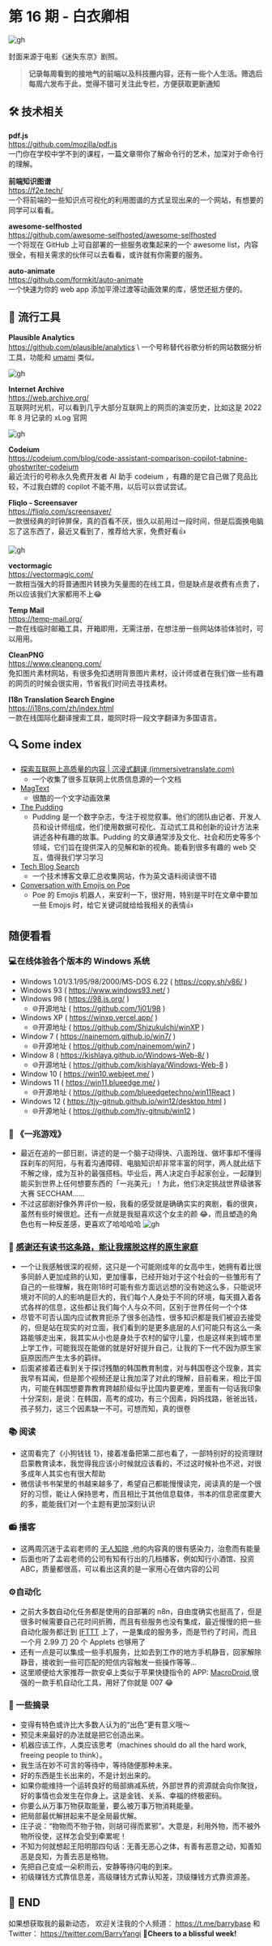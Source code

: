 # 第 16 期 - 白衣卿相
![gh](https://cdn.jsdelivr.net/gh/BarryYangi/ObsStaticData@main/obsidian/169422611000038p3dw.png)

封面来源于电影《迷失东京》剧照。

>**记录每周看到的接地气的前端以及科技圈内容，还有一些个人生活。筛选后每周六发布于此，觉得不错可关注此专栏，方便获取更新通知**

## 🛠️ 技术相关
**pdf.js** \
https://github.com/mozilla/pdf.js \
一门你在学校中学不到的课程，一篇文章带你了解命令行的艺术，加深对于命令行的理解。

**前端知识图谱** \
https://f2e.tech/ \
一个将前端的一些知识点可视化的利用图谱的方式呈现出来的一个网站，有想要的同学可以看看。

**awesome-selfhosted** \
https://github.com/awesome-selfhosted/awesome-selfhosted \
一个将现在 GitHub 上可自部署的一些服务收集起来的一个 awesome list，内容很全，有相关需求的伙伴可以去看看，或许就有你需要的服务。

**auto-animate** \
https://github.com/formkit/auto-animate \
一个快速为你的 web app 添加平滑过渡等动画效果的库，感觉还挺方便的。

## 🧰 流行工具
**Plausible Analytics** \
https://github.com/plausible/analytics \ 
一个号称替代谷歌分析的网站数据分析工具，功能和 [umami](https://umami.is/) 类似。

![gh](https://cdn.jsdelivr.net/gh/BarryYangi/ObsStaticData@main/obsidian/1693623283000xsd5ki.webp)


**Internet Archive** \
https://web.archive.org/ \
互联网时光机，可以看到几乎大部分互联网上的网页的演变历史，比如这是 2022 年 8 月记录的 xLog 官网

![gh](https://cdn.jsdelivr.net/gh/BarryYangi/ObsStaticData@main/obsidian/1693623570000jpwgx9.png)


**Codeium** \
https://codeium.com/blog/code-assistant-comparison-copilot-tabnine-ghostwriter-codeium \
最近流行的号称永久免费开发者 AI 助手 codeium ，有趣的是它自己做了竞品比较，不过我白嫖的 copilot 不能不用，以后可以尝试尝试。

**Fliqlo - Screensaver** \
https://fliqlo.com/screensaver/ \
一款很经典的时钟屏保，真的百看不厌，很久以前用过一段时间，但是后面换电脑忘了这东西了，最近又看到了，推荐给大家，免费好看👍

![gh](https://cdn.jsdelivr.net/gh/BarryYangi/ObsStaticData@main/obsidian/1693624259000zftpxj.jpg)

**vectormagic** \
https://vectormagic.com/ \
一款相当强大的将普通图片转换为矢量图的在线工具，但是缺点是收费有点贵了，所以应该我们大家都用不上😂

**Temp Mail** \
https://temp-mail.org/ \
一款在线临时邮箱工具，开箱即用，无需注册，在想注册一些网站体验体验时，可以用用。

**CleanPNG** \
https://www.cleanpng.com/ \
免扣图片素材网站，有很多免扣透明背景图片素材，设计师或者在我们做一些有趣的网页的时候会很实用，节省我们时间去寻找素材。

**I18n Translation Search Engine** \
https://i18ns.com/zh/index.html \
一款在线国际化翻译搜索工具，能同时将一段文字翻译为多国语言。

## 🔍 Some index
- [探索互联网上高质量的内容 | 沉浸式翻译 (immersivetranslate.com)](https://immersivetranslate.com/docs/sites/)
	- 一个收集了很多互联网上优质信息源的一个文档
- [MagText](https://magtext.framer.website/)
	- 很酷的一个文字动画效果
- [The Pudding](https://pudding.cool/)
	- Pudding 是一个数字杂志，专注于视觉叙事。他们的团队由记者、开发人员和设计师组成，他们使用数据可视化、互动式工具和创新的设计方法来讲述各种有趣的故事。Pudding 的文章通常涉及文化、社会和历史等多个领域，它们旨在提供深入的见解和新的视角。能看到很多有趣的 web 交互，值得我们学习学习
- [Tech Blog Search](https://www.techblogsearch.dev/)
	- 一个技术博客文章汇总收集网站，作为英文语料阅读很不错
- [Conversation with Emojis on Poe](https://poe.com/s/VhqhyxkKbLo7aGbbvvzH)
	- Poe 的 Emojis 机器人，来安利一下，很好用，特别是平时在文章中要加一些 Emojis 时，给它关键词就给给我相关的表情👍
## 随便看看
### 💻在线体验各个版本的 Windows 系统
- Windows 1.01/3.1/95/98/2000/MS-DOS 6.22 ( https://copy.sh/v86/ ) 
- Windows 93 ( https://www.windows93.net/ )
- Windows 98 ( https://98.js.org/ )
  - 🌐开源地址 ( https://github.com/1j01/98 ) 
- Windows XP ( https://winxp.vercel.app/ )
  - 🌐开源地址 ( https://github.com/ShizukuIchi/winXP ) 
- Window 7 ( https://nainemom.github.io/win7/ )
  - 🌐开源地址 ( https://github.com/nainemom/win7 ) 
- Window 8 ( https://kishlaya.github.io/Windows-Web-8/ )
  - 🌐开源地址 ( https://github.com/kishlaya/Windows-Web-8 ) 
- Window 10 ( https://win10.webjeet.me/ )
- Windows 11 ( https://win11.blueedge.me/ )
  - 🌐开源地址 ( https://github.com/blueedgetechno/win11React ) 
- Windows 12 ( https://tjy-gitnub.github.io/win12/desktop.html )
  - 🌐开源地址 ( https://github.com/tjy-gitnub/win12 )
### 🎥 《一兆游戏》
- 最近在追的一部日剧，讲述的是一个脑子动得快、八面玲珑、做坏事却不懂得踩刹车的阿阳，与有着沟通障碍、电脑知识却非常丰富的阿学，两人就此结下不解之缘，成为互补的最强搭档。毕业后，两人决定白手起家创业，一起赚到能买到世界上任何想要东西的「一兆美元」！为此，他们决定挑战世界级骇客大赛 SECCHAM……
- 不过这部剧好像外界评价一般，我看的感受就是确确实实的爽剧，看的很爽，虽然有些时候很尬。还有一点就是我挺喜欢这个女主的颜 😂，而且塑造的角色也有一种反差感，更喜欢了哈哈哈哈
![gh](https://cdn.jsdelivr.net/gh/BarryYangi/ObsStaticData@main/obsidian/16936270140008zu5jm.jpg)

### 📼 [感谢还有读书这条路，能让我摆脱这样的原生家庭](https://www.bilibili.com/video/BV18N4y1X7dt/)
- 一个让我感触很深的视频，这只是一个可能刚成年的女高中生，她拥有着比很多同龄人更加成熟的认知，更加懂事，已经开始对于这个社会的一些雏形有了自己的一些理解，我在刚18时可能有些方面远远想的没有她这么多，只能说环境对不同的人的影响是巨大的，我们每个人身处于不同的环境，每天摄入着各式各样的信息，这些都让我们每个人与众不同，区别于世界任何一个个体
- 尽管不可否认国内应试教育扼杀了很多创造性，很多知识都是我们被迫去接受的，但是站在现实的对立面，我们看到的是更多底层的人们可能只有这么一条路能够走出来，我其实从小也是身处于农村的留守儿童，也是这样来到城市里上学工作，可能我现在能做的就是好好提升自己，让我的下一代不因为原生家庭原因而产生太多的羁绊。
- 后面紧接着还看到关于探讨残酷的韩国教育制度，对与韩国卷这个现象，其实我早有耳闻，但是那个视频还是让我加深了对此的理解，目前看来，相比于国内，可能在韩国想要靠教育跨越阶级似乎比国内要更难，里面有一句话我印象十分深刻，是说：在韩国，高考的成功，有三个因素，妈妈找路，爸爸出钱，孩子努力，这三个因素缺一不可。可想而知，真的很卷
### 📚 阅读
- 这周看完了《小狗钱钱 1》，接着准备把第二部也看了，一部特别好的投资理财启蒙教育读本，我觉得我应该小时候就应该看的，不过这时候补也不迟，对很多成年人其实也有很大帮助
- 微信读书书架里的书越来越多了，希望自己都能慢慢读完，阅读真的是一个很好的习惯，能让人保持思考，而且相比于其他信息载体，书本的信息密度要大的多，能能我们对一个主题有更加深刻认识

### 📻 播客
- 这两周沉迷于孟岩老师的 [无人知晓](https://open.spotify.com/show/4TY2xLrxqaOEffz4B8eXpi?si=0d759f807c924329) ,他的内容真的很有感染力，治愈而有能量
- 后面也听了孟岩老师的公司有知有行出的几档播客，例如知行小酒馆、投资 ABC，质量都很高，可以看出这真的是一家用心在做内容的公司

### ⚙️自动化
- 之前大多数自动化任务都是使用的自部署的 n8n，自由度确实也挺高了，但是很多时候需要自己花时间折腾，而且有些服务也没有集成，最近慢慢的把一些自动化服务都迁到 [IFTTT](https://ifttt.com/explore) 上了，一是集成的服务多，而是节约了时间，而且一个月 2.99 刀 20 个 Applets 也够用了
- 还有一点是可以集成一些手机服务，比如去到工作的地方手机静音，回家解除静音，接收到一些可匹配的短信内容触发一些操作等等...
- 这里顺便给大家推荐一款安卓上类似于苹果快捷指令的 APP: [MacroDroid](https://www.macrodroid.com/),很强的一款手机自动化工具，用好了你就是 007 😂

### 📝 一些摘录
- 变得有特色或许比大多数人认为的“出色”更有意义哦～
- 预见未来最好的办法就是把它创造出来。
- 机器应该工作，人类应该思考（machines should do all the hard work, freeing people to think）。
- 我生活在妙不可言的等待中，等待随便那种未来。
- 好的东西是生长出来的，不是计划出来的。
- 如果你能维持一个运转良好的局部熵减系统，外部世界的资源就会向你聚拢，好的事情也会发生在你身上。这是金钱、关系、幸福的终极密码。
- 你要么从万事万物获取能量，要么被万事万物消耗能量。
- 把局部最优解拼起来不是全局最优解。
- 庄子说：“物物而不物于物，则胡可得而累邪”。大意是，利用外物，而不被外物所役使，这样怎会受到牵累呢！
- 不知为何就想起王阳明那四句话：无善无恶心之体，有善有恶意之动，知善知恶是良知，为善去恶是格物。
- 先把自己变成一朵积雨云，安静等待闪电的到来。
- 初级赚钱方式靠信息差，高级赚钱方式靠认知差，顶级赚钱方式靠资源差。

## 🎉 END
如果想获取我的最新动态，
欢迎关注我的个人频道： https://t.me/barrybase 和 Twitter： https://twitter.com/BarryYangi
🍻**Cheers to a blissful week!**





